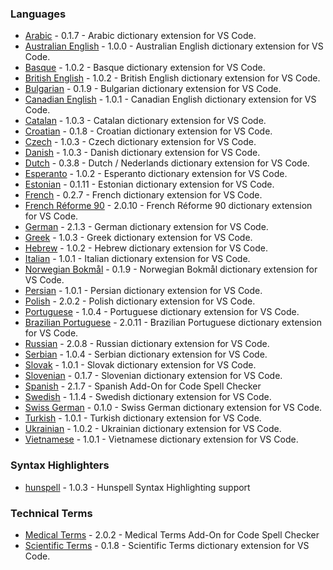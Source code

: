### Languages

- [Arabic](extensions/arabic#readme) - 0.1.7 - Arabic dictionary extension for VS Code.
- [Australian English](extensions/australian-english#readme) - 1.0.0 - Australian English dictionary extension for VS Code.
- [Basque](extensions/basque#readme) - 1.0.2 - Basque dictionary extension for VS Code.
- [British English](extensions/british-english#readme) - 1.0.2 - British English dictionary extension for VS Code.
- [Bulgarian](extensions/bulgarian#readme) - 0.1.9 - Bulgarian dictionary extension for VS Code.
- [Canadian English](extensions/canadian-english#readme) - 1.0.1 - Canadian English dictionary extension for VS Code.
- [Catalan](extensions/catalan#readme) - 1.0.3 - Catalan dictionary extension for VS Code.
- [Croatian](extensions/croatian#readme) - 0.1.8 - Croatian dictionary extension for VS Code.
- [Czech](extensions/czech#readme) - 1.0.3 - Czech dictionary extension for VS Code.
- [Danish](extensions/danish#readme) - 1.0.3 - Danish dictionary extension for VS Code.
- [Dutch](extensions/dutch#readme) - 0.3.8 - Dutch / Nederlands dictionary extension for VS Code.
- [Esperanto](extensions/esperanto#readme) - 1.0.2 - Esperanto dictionary extension for VS Code.
- [Estonian](extensions/estonian#readme) - 0.1.11 - Estonian dictionary extension for VS Code.
- [French](extensions/french#readme) - 0.2.7 - French dictionary extension for VS Code.
- [French Réforme 90](extensions/french-reforme#readme) - 2.0.10 - French Réforme 90 dictionary extension for VS Code.
- [German](extensions/german#readme) - 2.1.3 - German dictionary extension for VS Code.
- [Greek](extensions/greek#readme) - 1.0.3 - Greek dictionary extension for VS Code.
- [Hebrew](extensions/hebrew#readme) - 1.0.2 - Hebrew dictionary extension for VS Code.
- [Italian](extensions/italian#readme) - 1.0.1 - Italian dictionary extension for VS Code.
- [Norwegian Bokmål](extensions/norwegian-bokmal#readme) - 0.1.9 - Norwegian Bokmål dictionary extension for VS Code.
- [Persian](extensions/persian#readme) - 1.0.1 - Persian dictionary extension for VS Code.
- [Polish](extensions/polish#readme) - 2.0.2 - Polish dictionary extension for VS Code.
- [Portuguese](extensions/portuguese#readme) - 1.0.4 - Portuguese dictionary extension for VS Code.
- [Brazilian Portuguese](extensions/portuguese-brazilian#readme) - 2.0.11 - Brazilian Portuguese dictionary extension for VS Code.
- [Russian](extensions/russian#readme) - 2.0.8 - Russian dictionary extension for VS Code.
- [Serbian](extensions/serbian#readme) - 1.0.4 - Serbian dictionary extension for VS Code.
- [Slovak](extensions/slovak#readme) - 1.0.1 - Slovak dictionary extension for VS Code.
- [Slovenian](extensions/slovenian#readme) - 0.1.7 - Slovenian dictionary extension for VS Code.
- [Spanish](extensions/spanish#readme) - 2.1.7 - Spanish Add-On for Code Spell Checker
- [Swedish](extensions/swedish#readme) - 1.1.4 - Swedish dictionary extension for VS Code.
- [Swiss German](extensions/swiss-german#readme) - 0.1.0 - Swiss German dictionary extension for VS Code.
- [Turkish](extensions/turkish#readme) - 1.0.1 - Turkish dictionary extension for VS Code.
- [Ukrainian](extensions/ukrainian#readme) - 1.0.2 - Ukrainian dictionary extension for VS Code.
- [Vietnamese](extensions/vietnamese#readme) - 1.0.1 - Vietnamese dictionary extension for VS Code.

### Syntax Highlighters

- [hunspell](extensions/hunspell-syntax#readme) - 1.0.3 - Hunspell Syntax Highlighting support

### Technical Terms

- [Medical Terms](extensions/medical-terms#readme) - 2.0.2 - Medical Terms Add-On for Code Spell Checker
- [Scientific Terms](extensions/scientific-terms#readme) - 0.1.8 - Scientific Terms dictionary extension for VS Code.
